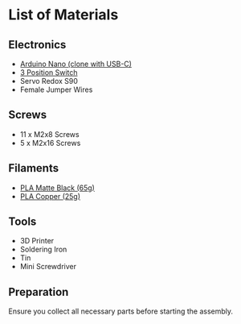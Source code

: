 # List of Materials

## Electronics
- [Arduino Nano (clone with USB-C)](https://sklep.msalamon.pl/produkt/nano-v3-0-z-usb-c-zgodny-z-arduino)
- [3 Position Switch](https://sklep.msalamon.pl/produkt/przelacznik-dzwigniowy-pojedynczy-spdt-3p/)
- Servo Redox S90
- Female Jumper Wires

## Screws
- 11 x M2x8 Screws
- 5 x M2x16 Screws

## Filaments
- [PLA Matte Black (65g)](https://eryone3d.com/products/matte-pla)
- [PLA Copper (25g)](https://sklep.rosa3d.pl/product/pla-silk-175mm-copper-08kg/)

## Tools
- 3D Printer
- Soldering Iron
- Tin
- Mini Screwdriver

## Preparation
Ensure you collect all necessary parts before starting the assembly.